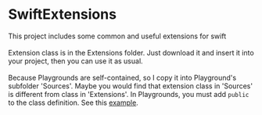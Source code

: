 # SwiftExtensions
This project includes some common and useful extensions for swift<br><br>
Extension class is in the Extensions folder. Just download it and insert it into your project, then you can use it as usual.<br><br>
Because Playgrounds are self-contained, so I copy it into Playground's subfolder 'Sources'. Maybe you would find that extension class in 'Sources' is different from class in 'Extensions'. In Playgrounds, you must add `public` to the class definition. See this [example](https://developer.apple.com/swift/blog/?id=26).
